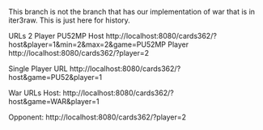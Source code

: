This branch is not the branch that has our implementation of war that is in iter3raw. This is just here for history.

URLs
2 Player PU52MP
Host
http://localhost:8080/cards362/?host&player=1&min=2&max=2&game=PU52MP
Player
http://localhost:8080/cards362/?player=2

Single Player URL 
http://localhost:8080/cards362/?host&game=PU52&player=1

War URLs
Host: http://localhost:8080/cards362/?host&game=WAR&player=1
	
Opponent: http://localhost:8080/cards362/?player=2
